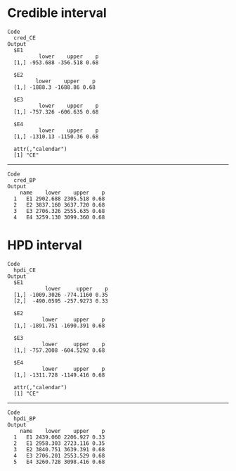# Credible interval

    Code
      cred_CE
    Output
      $E1
              lower    upper    p
      [1,] -953.688 -356.518 0.68
      
      $E2
             lower    upper    p
      [1,] -1888.3 -1688.86 0.68
      
      $E3
              lower    upper    p
      [1,] -757.326 -606.635 0.68
      
      $E4
              lower    upper    p
      [1,] -1310.13 -1150.36 0.68
      
      attr(,"calendar")
      [1] "CE"

---

    Code
      cred_BP
    Output
        name    lower    upper    p
      1   E1 2902.688 2305.518 0.68
      2   E2 3837.160 3637.720 0.68
      3   E3 2706.326 2555.635 0.68
      4   E4 3259.130 3099.360 0.68

# HPD interval

    Code
      hpdi_CE
    Output
      $E1
                lower     upper    p
      [1,] -1009.3026 -774.1160 0.35
      [2,]  -490.0595 -257.9273 0.33
      
      $E2
               lower     upper    p
      [1,] -1891.751 -1690.391 0.68
      
      $E3
               lower     upper    p
      [1,] -757.2008 -604.5292 0.68
      
      $E4
               lower     upper    p
      [1,] -1311.728 -1149.416 0.68
      
      attr(,"calendar")
      [1] "CE"

---

    Code
      hpdi_BP
    Output
        name    lower    upper    p
      1   E1 2439.060 2206.927 0.33
      2   E1 2958.303 2723.116 0.35
      3   E2 3840.751 3639.391 0.68
      4   E3 2706.201 2553.529 0.68
      5   E4 3260.728 3098.416 0.68

